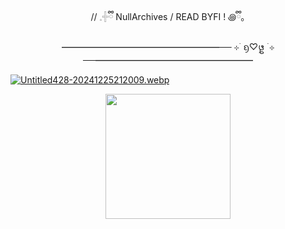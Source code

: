 <p align="center">
//  𓈒𓏶ྀི NullArchives / READ BYFI ! ꩜ྀི｡ 
</p>

<p align="center">
━━━━━━━━━━━━━━━━━━── ⊹ ࣪ ᦏ♡᪔ ࣪ ⊹ ──━━━━━━━━━━━━━━━━━━
</p>







[![Untitled428-20241225212009.webp](https://i.postimg.cc/rpKz8LLP/Untitled428-20241225212009.webp)](https://postimg.cc/VSPzRpvq)

<p align="center">
<img width="200" src="https://i.postimg.cc/BvJD0vSc/32d3b06d62592f9e80f6aa783727cb45-1.gif"
</p>
